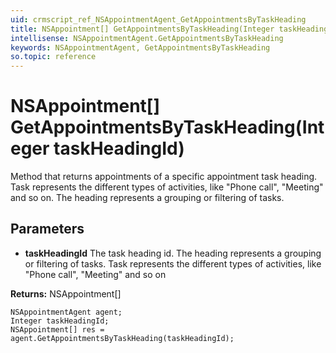 ```yaml
---
uid: crmscript_ref_NSAppointmentAgent_GetAppointmentsByTaskHeading
title: NSAppointment[] GetAppointmentsByTaskHeading(Integer taskHeadingId)
intellisense: NSAppointmentAgent.GetAppointmentsByTaskHeading
keywords: NSAppointmentAgent, GetAppointmentsByTaskHeading
so.topic: reference
---
```


# NSAppointment[] GetAppointmentsByTaskHeading(Integer taskHeadingId)

Method that returns appointments of a specific appointment task heading. Task represents the different types of activities, like "Phone call", "Meeting" and so on. The heading represents a grouping or filtering of tasks.

## Parameters

* **taskHeadingId** The task heading id. The heading represents a grouping or filtering of tasks. Task represents the different types of activities, like "Phone call", "Meeting" and so on

**Returns:** NSAppointment[]

```crmscript
NSAppointmentAgent agent;
Integer taskHeadingId;
NSAppointment[] res = agent.GetAppointmentsByTaskHeading(taskHeadingId);
```

